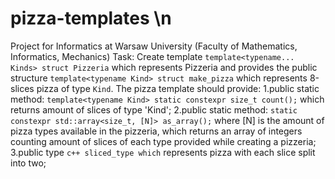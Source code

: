 # pizza-templates \n
Project for Informatics at Warsaw University (Faculty of Mathematics, Informatics, Mechanics)
Task:
Create template ```template<typename... Kinds> struct Pizzeria``` which represents Pizzeria and provides the public structure ```template<typename Kind> struct make_pizza``` which represents 8-slices pizza of type ```Kind```. The pizza template should provide:
1.public static method:
  ```template<typename Kind> static constexpr size_t count();```
  which returns amount of slices of type 'Kind';
2.public static method:
  ```static constexpr std::array<size_t, [N]> as_array();```
  where [N] is the amount of pizza types available in the pizzeria, which returns an array of integers counting amount of      slices of each type provided while creating a pizzeria;
3.public type ```c++ sliced_type which``` represents pizza with each slice split into two;
